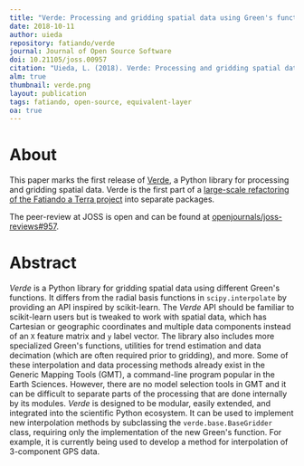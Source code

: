 ```yaml
---
title: "Verde: Processing and gridding spatial data using Green's functions"
date: 2018-10-11
author: uieda
repository: fatiando/verde
journal: Journal of Open Source Software
doi: 10.21105/joss.00957
citation: "Uieda, L. (2018). Verde: Processing and gridding spatial data using Green's functions. Journal of Open Source Software, 3(30), 957. doi:10.21105/joss.00957"
alm: true
thumbnail: verde.png
layout: publication
tags: fatiando, open-source, equivalent-layer
oa: true
---
```


# About

This paper marks the first release of [Verde](https://www.fatiando.org/verde), a Python
library for processing and gridding spatial data. Verde is the first part of a
[large-scale refactoring of the Fatiando a Terra project](https://www.leouieda.com/blog/future-of-fatiando.html)
into separate packages.

The peer-review at JOSS is open and can be found at
[openjournals/joss-reviews#957](https://github.com/openjournals/joss-reviews/issues/957).


# Abstract

*Verde* is a Python library for gridding spatial data using different Green's functions.
It differs from the radial basis functions in `scipy.interpolate` by providing an API
inspired by scikit-learn. The *Verde* API should be familiar to scikit-learn users but
is tweaked to work with spatial data, which has Cartesian or geographic coordinates and
multiple data components instead of an `X` feature matrix and `y` label vector. The
library also includes more specialized Green's functions, utilities for trend estimation
and data decimation (which are often required prior to gridding), and more. Some of
these interpolation and data processing methods already exist in the Generic Mapping
Tools (GMT), a command-line program popular in the Earth Sciences. However, there are no
model selection tools in GMT and it can be difficult to separate parts of the processing
that are done internally by its modules. *Verde* is designed to be modular, easily
extended, and integrated into the scientific Python ecosystem. It can be used to
implement new interpolation methods by subclassing the `verde.base.BaseGridder` class,
requiring only the implementation of the new Green's function. For example, it is
currently being used to develop a method for interpolation of 3-component GPS data.

